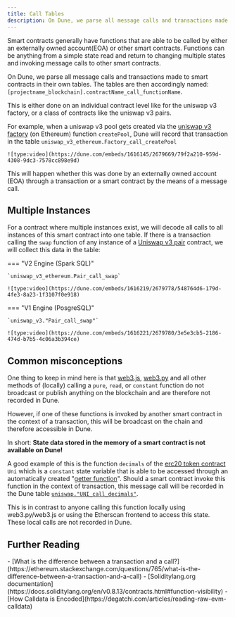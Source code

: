```yaml
---
title: Call Tables
description: On Dune, we parse all message calls and transactions made to smart contracts in their own tables.
---
```


Smart contracts generally have functions that are able to be called by either an externally owned account(EOA) or other smart contracts. Functions can be anything from a simple state read and return to changing multiple states and invoking message calls to other smart contracts.

On Dune, we parse all message calls and transactions made to smart contracts in their own tables. The tables are then accordingly named: `[projectname_blockchain].contractName_call_functionName`.

This is either done on an individual contract level like for the uniswap v3 factory, or a class of contracts like the uniswap v3 pairs.

For example, when a uniswap v3 pool gets created via the [uniswap v3 factory](https://etherscan.io/address/0x1f98431c8ad98523631ae4a59f267346ea31f984#code) (on Ethereum) function `createPool`, Dune will record that transaction in the table `uniswap_v3_ethereum.Factory_call_createPool`

    ![type:video](https://dune.com/embeds/1616145/2679669/79f2a210-959d-4308-9dc3-7578cc898e9d)


This will happen whether this was done by an externally owned account (EOA) through a transaction or a smart contract by the means of a message call.

## Multiple Instances

For a contract where multiple instances exist, we will decode all calls to all instances of this smart contract into one table. If there is a transaction calling the `swap` function of any instance of a [Uniswap v3 pair](https://etherscan.io/address/0x8f8ef111b67c04eb1641f5ff19ee54cda062f163#writeContract) contract, we will collect this data in the table:

=== "V2 Engine (Spark SQL)"
    
    `uniswap_v3_ethereum.Pair_call_swap`

    ![type:video](https://dune.com/embeds/1616219/2679778/548764d6-179d-4fe3-8a23-1f3107f0e918)

=== "V1 Engine (PosgreSQL)"

    `uniswap_v3."Pair_call_swap"`

    ![type:video](https://dune.com/embeds/1616221/2679780/3e5e3cb5-2186-474d-b7b5-4c06a3b394ce)

## Common misconceptions

One thing to keep in mind here is that [web3.js](https://web3js.readthedocs.io), [web3.py](https://web3py.readthedocs.io/en/stable) and all other methods of (locally) calling a `pure`, `read`, or `constant` function do not broadcast or publish anything on the blockchain and are therefore not recorded in Dune.

However, if one of these functions is invoked by another smart contract in the context of a transaction, this will be broadcast on the chain and therefore accessible in Dune.

In short: **State data stored in the memory of a smart contract is not available on Dune!**

A good example of this is the function `decimals` of the [erc20 token contract](https://etherscan.io/token/0x1f9840a85d5af5bf1d1762f925bdaddc4201f984#readContract) `Uni` which is a `constant` state variable that is able to be accessed through an automatically created "[getter function](https://docs.soliditylang.org/en/v0.7.4/contracts.html#getter-functions)". Should a smart contract invoke this function in the context of transaction, this message call will be recorded in the Dune table [`uniswap."UNI_call_decimals"`](https://dune.com/queries/741354).

This is in contrast to anyone calling this function locally using web3.py/web3.js or using the Etherscan frontend to access this state. These local calls are not recorded in Dune.

## Further Reading

<div class="cards grid" markdown>
- [What is the difference between a transaction and a call?](https://ethereum.stackexchange.com/questions/765/what-is-the-difference-between-a-transaction-and-a-call)
- [Soliditylang.org documentation](https://docs.soliditylang.org/en/v0.8.13/contracts.html#function-visibility)
- [How Calldata is Encoded](https://degatchi.com/articles/reading-raw-evm-calldata)
</div>